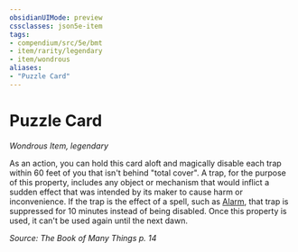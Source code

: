 ```yaml
---
obsidianUIMode: preview
cssclasses: json5e-item
tags:
- compendium/src/5e/bmt
- item/rarity/legendary
- item/wondrous
aliases: 
- "Puzzle Card"
---
```

# Puzzle Card
*Wondrous Item, legendary*  


As an action, you can hold this card aloft and magically disable each trap within 60 feet of you that isn't behind "total cover". A trap, for the purpose of this property, includes any object or mechanism that would inflict a sudden effect that was intended by its maker to cause harm or inconvenience. If the trap is the effect of a spell, such as [Alarm](/Systems/5e/spells/alarm.md), that trap is suppressed for 10 minutes instead of being disabled. Once this property is used, it can't be used again until the next dawn.

*Source: The Book of Many Things p. 14*